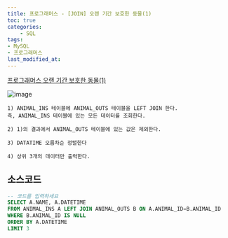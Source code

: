 ```yaml
---
title: 프로그래머스 - [JOIN] 오랜 기간 보호한 동물(1)
toc: true
categories:	
    - SQL
tags:
- MySQL
- 프로그래머스
last_modified_at: 
---
```


[프로그래머스 오랜 기간 보호한 동물(1) ](https://programmers.co.kr/learn/courses/30/lessons/59044) 

![image](https://user-images.githubusercontent.com/49560745/107869405-f229a300-6ed0-11eb-90a2-3146498f0cd9.png)

```
1) ANIMAL_INS 테이블에 ANIMAL_OUTS 테이블을 LEFT JOIN 한다.
즉, ANIMAL_INS 테이블에 있는 모든 데이터를 조회한다.

2) 1)의 결과에서 ANIMAL_OUTS 테이블에 있는 값은 제외한다.

3) DATATIME 오름차순 정렬한다

4) 상위 3개의 데이터만 출력한다.
```

## 소스코드

```sql
-- 코드를 입력하세요
SELECT A.NAME, A.DATETIME
FROM ANIMAL_INS A LEFT JOIN ANIMAL_OUTS B ON A.ANIMAL_ID=B.ANIMAL_ID
WHERE B.ANIMAL_ID IS NULL
ORDER BY A.DATETIME
LIMIT 3
```

